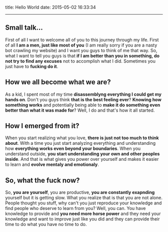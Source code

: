 title: Hello World
date: 2015-05-02 16:33:34

---
## Small talk... 
First of all I want to welcome all of you to this journey through my life. 
First of all **I am a men, just like most of you** (I am really sorry if you are a nasty bot crawling my website) and I want you guys to think of me that way. So, what I want to tell you guys is that **if I am better than you in something, do not try to find any excuses** not to accomplish what I did. 
Sometimes you just have to **fucking do it**. 

## How we all become what we are? 
As a kid, I spent most of my time **disassemblyng everything I could get my hands on**. Don't you guys think **that is the best feeling ever**? **Knowing how something works** and potentially being able to **make it do something even better than what it was made for**? Well, I do and that's how it all started. 

## How I emerged from it? 
When you start realizing what you love, **there is just not too much to think about**. With a time you just start analyzing everything and understanding how **everything works even beyond your boundaries**. When you understand outside, **you start understanding your own and other peoples inside**. And that is what gives you power over yourself and makes it easier to learn and **evolve mentaly and emotionaly**. 

## So, what the fuck now? 
So, **you are yourself**, you are productive, **you are constantly exapnding** yourself but it is getting slow. What you realize that is that you are not alone. People thought you stuff, why can't you just reproduce your knowledge and find people who deserve to learn from you? Well, you can. You have knowledge to provide and **you need more horse power** and they need your knowledge and want to improve just like you did and they can provide their time to do what you have no time to do.

